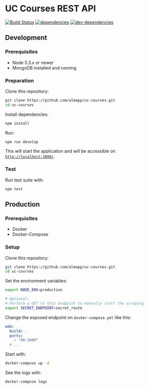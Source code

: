 # UC Courses REST API

[![Build Status][ci-image]][ci-url] [![dependencies][dependencies-image]][dependencies-url] [![dev-dependencies][dev-dependencies-image]][dev-dependencies-url]

## Development

### Prerequisites

*   Node 5.3.x or newer
*   MongoDB installed and running

### Preparation

Clone this repository:

```sh
git clone https://github.com/almapp/uc-courses.git
cd uc-courses
```

Install dependencies:

```sh
npm install
```

Run:

```sh
npm run develop
```

This will start the application and will be accessible on [`http://localhost:3000/`](http://localhost:3000/).

### Test

Run test suite with:

```sh
npm test
```

## Production

### Prerequisites

*   Docker
*   Docker-Compose

### Setup

Clone this repository:

```sh
git clone https://github.com/almapp/uc-courses.git
cd uc-courses
```

Set the environment variables:

```sh
export NODE_ENV=production

# Optional:
# Perform a GET to this endpoint to manually start the scraping
export SECRET_ENDPOINT=secret_route
```

Change the exposed endpoint on `docker-compose.yml` like this:

```yml
web:
  build: .
  ports:
    - "80:3000"
  # ...
```

Start with:

```sh
docker-compose up -d
```

See the logs with:

```sh
docker-compose logs
```

[ci-image]: https://travis-ci.org/almapp/uc-courses.svg
[ci-url]: https://travis-ci.org/almapp/uc-courses
[dependencies-image]: https://david-dm.org/almapp/uc-courses.svg
[dependencies-url]: https://david-dm.org/almapp/uc-courses
[dev-dependencies-image]: https://david-dm.org/almapp/uc-courses/dev-status.svg
[dev-dependencies-url]: https://david-dm.org/almapp/uc-courses#info=devDependencies
